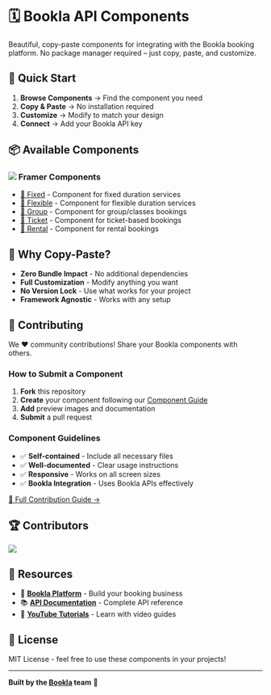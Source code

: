 # 🗓️ Bookla API Components

Beautiful, copy-paste components for integrating with the Bookla booking platform. No package manager required – just copy, paste, and customize.

## 🚀 Quick Start

1. **Browse Components** → Find the component you need
2. **Copy & Paste** → No installation required
3. **Customize** → Modify to match your design
4. **Connect** → Add your Bookla API key

## 📦 Available Components

### <img src="https://avatars.githubusercontent.com/u/42876?s=16&v=4" /> Framer Components
- [📅 Fixed](./components/framer/fixed) - Component for fixed duration services
- [📅 Flexible](./components/framer/flexible) - Component for flexible duration services
- [📅 Group](./components/framer/group) - Component for group/classes bookings
- [📅 Ticket](./components/framer/ticket) - Component for ticket-based bookings
- [📅 Rental](./components/framer/rental) - Component for rental bookings

## 🎯 Why Copy-Paste?

- **Zero Bundle Impact** - No additional dependencies
- **Full Customization** - Modify anything you want
- **No Version Lock** - Use what works for your project
- **Framework Agnostic** - Works with any setup

## 🤝 Contributing

We ❤️ community contributions! Share your Bookla components with others.

### How to Submit a Component

1. **Fork** this repository
2. **Create** your component following our [Component Guide](./docs/contribution-guide.md)
3. **Add** preview images and documentation
4. **Submit** a pull request

### Component Guidelines

- ✅ **Self-contained** - Include all necessary files
- ✅ **Well-documented** - Clear usage instructions
- ✅ **Responsive** - Works on all screen sizes
- ✅ **Bookla Integration** - Uses Bookla APIs effectively

[📖 Full Contribution Guide →](./CONTRIBUTING.md)

## 🏆 Contributors

<a href="https://github.com/bookla-app/booking-components/graphs/contributors">
  <img src="https://contrib.rocks/image?repo=bookla-app/booking-components" />
</a>

## 🔗 Resources

- 📖 **[Bookla Platform](https://bookla.com)** - Build your booking business
- 📚 **[API Documentation](https://docs.bookla.com)** - Complete API reference
- 🎥 **[YouTube Tutorials](https://www.youtube.com/@bookla_com)** - Learn with video guides

## 📄 License

MIT License - feel free to use these components in your projects!

---

**Built by the [Bookla](https://bookla.com) team** 🚀

